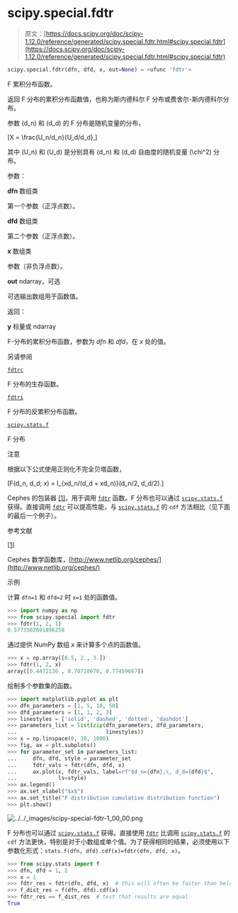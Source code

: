 # scipy.special.fdtr

> 原文：[https://docs.scipy.org/doc/scipy-1.12.0/reference/generated/scipy.special.fdtr.html#scipy.special.fdtr](https://docs.scipy.org/doc/scipy-1.12.0/reference/generated/scipy.special.fdtr.html#scipy.special.fdtr)

```py
scipy.special.fdtr(dfn, dfd, x, out=None) = <ufunc 'fdtr'>
```

F 累积分布函数。

返回 F 分布的累积分布函数值，也称为斯内德科尔 F 分布或费舍尔-斯内德科尔分布。

参数 \(d_n\) 和 \(d_d\) 的 F 分布是随机变量的分布，

\[X = \frac{U_n/d_n}{U_d/d_d},\]

其中 \(U_n\) 和 \(U_d\) 是分别具有 \(d_n\) 和 \(d_d\) 自由度的随机变量 \(\chi^2\) 分布。

参数：

**dfn** 数组类

第一个参数（正浮点数）。

**dfd** 数组类

第二个参数（正浮点数）。

**x** 数组类

参数（非负浮点数）。

**out** ndarray，可选

可选输出数组用于函数值。

返回：

**y** 标量或 ndarray

F-分布的累积分布函数，参数为 *dfn* 和 *dfd*，在 *x* 处的值。

另请参阅

[`fdtrc`](scipy.special.fdtrc.html#scipy.special.fdtrc "scipy.special.fdtrc")

F 分布的生存函数。

[`fdtri`](scipy.special.fdtri.html#scipy.special.fdtri "scipy.special.fdtri")

F 分布的反累积分布函数。

[`scipy.stats.f`](scipy.stats.f.html#scipy.stats.f "scipy.stats.f")

F 分布

注意

根据以下公式使用正则化不完全贝塔函数，

\[F(d_n, d_d; x) = I_{xd_n/(d_d + xd_n)}(d_n/2, d_d/2).\]

Cephes 的包装器 [[1]](#rb06369a6f578-1)，用于调用 [`fdtr`](#scipy.special.fdtr "scipy.special.fdtr") 函数。F 分布也可以通过 [`scipy.stats.f`](scipy.stats.f.html#scipy.stats.f "scipy.stats.f") 获得。直接调用 [`fdtr`](#scipy.special.fdtr "scipy.special.fdtr") 可以提高性能，与 [`scipy.stats.f`](scipy.stats.f.html#scipy.stats.f "scipy.stats.f") 的 `cdf` 方法相比（见下面的最后一个例子）。

参考文献

[[1](#id1)]

Cephes 数学函数库，[http://www.netlib.org/cephes/](http://www.netlib.org/cephes/)

示例

计算 `dfn=1` 和 `dfd=2` 时 `x=1` 处的函数值。

```py
>>> import numpy as np
>>> from scipy.special import fdtr
>>> fdtr(1, 2, 1)
0.5773502691896258 
```

通过提供 NumPy 数组 *x* 来计算多个点的函数值。

```py
>>> x = np.array([0.5, 2., 3.])
>>> fdtr(1, 2, x)
array([0.4472136 , 0.70710678, 0.77459667]) 
```

绘制多个参数集的函数。

```py
>>> import matplotlib.pyplot as plt
>>> dfn_parameters = [1, 5, 10, 50]
>>> dfd_parameters = [1, 1, 2, 3]
>>> linestyles = ['solid', 'dashed', 'dotted', 'dashdot']
>>> parameters_list = list(zip(dfn_parameters, dfd_parameters,
...                            linestyles))
>>> x = np.linspace(0, 30, 1000)
>>> fig, ax = plt.subplots()
>>> for parameter_set in parameters_list:
...     dfn, dfd, style = parameter_set
...     fdtr_vals = fdtr(dfn, dfd, x)
...     ax.plot(x, fdtr_vals, label=rf"$d_n={dfn},\, d_d={dfd}$",
...             ls=style)
>>> ax.legend()
>>> ax.set_xlabel("$x$")
>>> ax.set_title("F distribution cumulative distribution function")
>>> plt.show() 
```

![../../_images/scipy-special-fdtr-1_00_00.png](../Images/feba8d7218da509ecefdcdf35d487ed1.png)

F 分布也可以通过 [`scipy.stats.f`](scipy.stats.f.html#scipy.stats.f "scipy.stats.f") 获得。直接使用 [`fdtr`](#scipy.special.fdtr "scipy.special.fdtr") 比调用 [`scipy.stats.f`](scipy.stats.f.html#scipy.stats.f "scipy.stats.f") 的 `cdf` 方法更快，特别是对于小数组或单个值。为了获得相同的结果，必须使用以下参数化形式：`stats.f(dfn, dfd).cdf(x)=fdtr(dfn, dfd, x)`。

```py
>>> from scipy.stats import f
>>> dfn, dfd = 1, 2
>>> x = 1
>>> fdtr_res = fdtr(dfn, dfd, x)  # this will often be faster than below
>>> f_dist_res = f(dfn, dfd).cdf(x)
>>> fdtr_res == f_dist_res  # test that results are equal
True 
```
